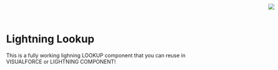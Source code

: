 <div style="text-align:right;top: 10px;position: absolute;right: 10px;" markdown="1">
    <img align="right" src="http://www.smsmt.com/hs-fs/hubfs/SMS_Logo-1.png?t=1490163156935&amp;width=300&amp;name=SMS_Logo-1.png"/>
</div>

# Lightning Lookup #
This is a fully working lighning LOOKUP component that you can reuse in VISUALFORCE or LIGHTNING COMPONENT! 

